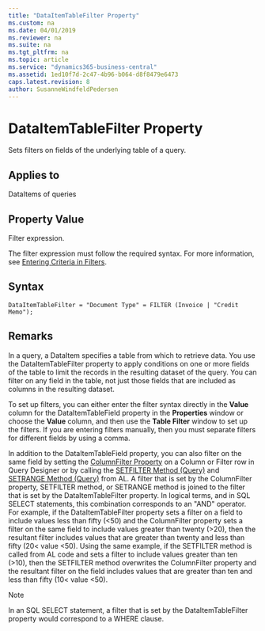 ```yaml
---
title: "DataItemTableFilter Property"
ms.custom: na
ms.date: 04/01/2019
ms.reviewer: na
ms.suite: na
ms.tgt_pltfrm: na
ms.topic: article
ms.service: "dynamics365-business-central"
ms.assetid: 1ed10f7d-2c47-4b96-b064-d8f8479e6473
caps.latest.revision: 8
author: SusanneWindfeldPedersen
---
```


 

# DataItemTableFilter Property
Sets filters on fields of the underlying table of a query.  
  
## Applies to  
 DataItems of queries  
  
## Property Value  
 Filter expression.  
  
 The filter expression must follow the required syntax. For more information, see [Entering Criteria in Filters](../devenv-entering-criteria-in-filters.md).  

## Syntax
```
DataItemTableFilter = "Document Type" = FILTER (Invoice | "Credit Memo");
```

## Remarks  
 In a query, a DataItem specifies a table from which to retrieve data. You use the DataItemTableFilter property to apply conditions on one or more fields of the table to limit the records in the resulting dataset of the query. You can filter on any field in the table, not just those fields that are included as columns in the resulting dataset.  
  
 To set up filters, you can either enter the filter syntax directly in the **Value** column for the DataItemTableField property in the **Properties** window or choose the **Value** column, and then use the **Table Filter** window to set up the filters. If you are entering filters manually, then you must separate filters for different fields by using a comma.  
  
 In addition to the DataItemTableField property, you can also filter on the same field by setting the [ColumnFilter Property](devenv-columnfilter-property.md) on a Column or Filter row in Query Designer or by calling the [SETFILTER Method (Query)](../methods/devenv-setfilter-method-query.md) and [SETRANGE Method (Query\)](../methods/devenv-setrange-method-query.md) from AL. A filter that is set by the ColumnFilter property, SETFILTER method, or SETRANGE method is joined to the filter that is set by the DataItemTableFilter property. In logical terms, and in SQL SELECT statements, this combination corresponds to an "AND" operator. For example, if the DataItemTableFilter property sets a filter on a field to include values less than fifty \(\<50\) and the ColumnFilter property sets a filter on the same field to include values greater than twenty \(>20\), then the resultant filter includes values that are greater than twenty and less than fifty \(20\< value \<50\). Using the same example, if the SETFILTER method is called from AL code and sets a filter to include values greater than ten \(>10\), then the SETFILTER method overwrites the ColumnFilter property and the resultant filter on the field includes values that are greater than ten and less than fifty \(10\< value \<50\).  
  
> [!NOTE]  
>  In an SQL SELECT statement, a filter that is set by the DataItemTableFilter property would correspond to a WHERE clause.